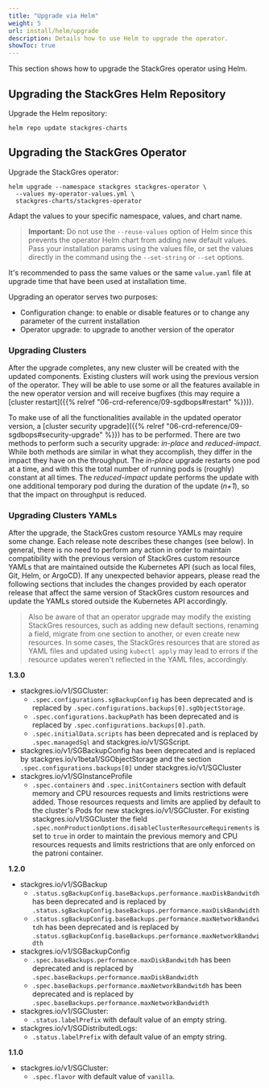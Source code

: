 ```yaml
---
title: "Upgrade via Helm"
weight: 5
url: install/helm/upgrade
description: Details how to use Helm to upgrade the operator.
showToc: true
---
```


This section shows how to upgrade the StackGres operator using Helm.

## Upgrading the StackGres Helm Repository

Upgrade the Helm repository:

```
helm repo update stackgres-charts
```

## Upgrading the StackGres Operator

Upgrade the StackGres operator:

```
helm upgrade --namespace stackgres stackgres-operator \
  --values my-operator-values.yml \
  stackgres-charts/stackgres-operator
```

Adapt the values to your specific namespace, values, and chart name.

> **Important:** Do not use the `--reuse-values` option of Helm since this prevents the operator Helm chart from adding new default values.
> Pass your installation params using the values file, or set the values directly in the command using the `--set-string` or `--set` options.

It's recommended to pass the same values or the same `value.yaml` file at upgrade time that have been used at installation time.

Upgrading an operator serves two purposes:

* Configuration change: to enable or disable features or to change any parameter of the current installation
* Operator upgrade: to upgrade to another version of the operator

### Upgrading Clusters

After the upgrade completes, any new cluster will be created with the updated components.
Existing clusters will work using the previous version of the operator.
They will be able to use some or all the features available in the new operator version and will receive bugfixes (this may require a [cluster restart]({{% relref "06-crd-reference/09-sgdbops#restart" %}})).

To make use of all the functionalities available in the updated operator version, a [cluster security upgrade]({{% relref "06-crd-reference/09-sgdbops#security-upgrade" %}}) has to be performed.
There are two methods to perform such a security upgrade: *in-place* and *reduced-impact*.
While both methods are similar in what they accomplish, they differ in the impact they have on the throughput.
The *in-place* upgrade restarts one pod at a time, and with this the total number of running pods is (roughly) constant at all times.
The *reduced-impact* update performs the update with one additional temporary pod during the duration of the update (*n+1*), so that the impact on throughput is reduced.

### Upgrading Clusters YAMLs

After the upgrade, the StackGres custom resource YAMLs may require some change.
Each release note describes these changes (see below).
In general, there is no need to perform any action in order to maintain compatibility with the previous version of StackGres custom resource YAMLs that are maintained outside the Kubernetes API (such as local files, Git, Helm, or ArgoCD).
If any unexpected behavior appears, please read the following sections that includes the changes provided by each operator release that affect the same version of StackGres custom resources and update the YAMLs stored outside the Kubernetes API accordingly.

> Also be aware of that an operator upgrade may modify the existing StackGres resources, such as adding new default sections, renaming a field, migrate from one section to another, or even create new resources.
> In some cases, the StackGres resources that are stored as YAML files and updated using `kubectl apply` may lead to errors if the resource updates weren't reflected in the YAML files, accordingly.

**1.3.0**

* stackgres.io/v1/SGCluster:
    * `.spec.configurations.sgBackupConfig` has been deprecated and is replaced by `.spec.configurations.backups[0].sgObjectStorage`.
    * `.spec.configurations.backupPath` has been deprecated and is replaced by `.spec.configurations.backups[0].path`.
    * `.spec.initialData.scripts` has been deprecated and is replaced by `.spec.managedSql` and stackgres.io/v1/SGScript.
* stackgres.io/v1/SGBackupConfig has been deprecated and is replaced by stackgres.io/v1beta1/SGObjectStorage and the section `.spec.configurations.backups[0]` under stackgres.io/v1/SGCluster
* stackgres.io/v1/SGInstanceProfile
    * `.spec.containers` and `.spec.initContainers` section with default memory and CPU resources requests and limits restrictions were added. Those resources requests and limits
     are applied by default to the cluster's Pods for new stackgres.io/v1/SGCluster. For existing stackgres.io/v1/SGCluster the field `.spec.nonProductionOptions.disableClusterResourceRequirements`
     is set to `true` in order to maintain the previous memory and CPU resources requests and limits restrictions that are only enforced on the patroni container.

**1.2.0**

* stackgres.io/v1/SGBackup
    * `.status.sgBackupConfig.baseBackups.performance.maxDiskBandwitdh` has been deprecated and is replaced by `.status.sgBackupConfig.baseBackups.performance.maxDiskBandwidth`
    * `.status.sgBackupConfig.baseBackups.performance.maxNetworkBandwitdh` has been deprecated and is replaced by `.status.sgBackupConfig.baseBackups.performance.maxNetworkBandwidth`
* stackgres.io/v1/SGBackupConfig
    * `.spec.baseBackups.performance.maxDiskBandwitdh` has been deprecated and is replaced by `.spec.baseBackups.performance.maxDiskBandwidth`
    * `.spec.baseBackups.performance.maxNetworkBandwitdh` has been deprecated and is replaced by `.spec.baseBackups.performance.maxNetworkBandwidth`
* stackgres.io/v1/SGCluster:
    * `.status.labelPrefix` with default value of an empty string.
* stackgres.io/v1/SGDistributedLogs:
    * `.status.labelPrefix` with default value of an empty string.

**1.1.0**

* stackgres.io/v1/SGCluster:
    * `.spec.flavor` with default value of `vanilla`.
